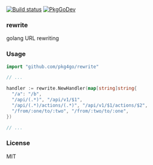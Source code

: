 
[![Build status][travis-img]][travis-url]
[![PkgGoDev](https://pkg.go.dev/badge/pkg4go/rewrite)](https://pkg.go.dev/github.com/pkg4go/rewrite)

### rewrite

golang URL rewriting

### Usage

```go
import "github.com/pkg4go/rewrite"

// ...

handler := rewrite.NewHandler(map[string]string{
  "/a": "/b",
  "/api/(.*)", "/api/v1/$1",
  "/api/(.*)/actions/(.*)", "/api/v1/$1/actions/$2",
  "/from/:one/to/:two", "/from/:two/to/:one",
})

// ...
```

### License
MIT

[travis-img]: https://img.shields.io/travis/pkg4go/rewrite.svg?style=flat-square
[travis-url]: https://travis-ci.org/pkg4go/rewrite
